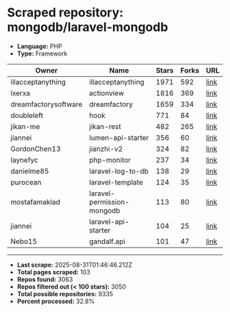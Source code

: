 # Scraped repository: mongodb/laravel-mongodb
* **Language:** PHP
* **Type:** Framework

| Owner | Name | Stars | Forks | URL |
|---|---|---|---|---|
| illacceptanything | illacceptanything | 1971 | 592 | [link](https://github.com/illacceptanything/illacceptanything) |
| lxerxa | actionview | 1816 | 369 | [link](https://github.com/lxerxa/actionview) |
| dreamfactorysoftware | dreamfactory | 1659 | 334 | [link](https://github.com/dreamfactorysoftware/dreamfactory) |
| doubleleft | hook | 771 | 84 | [link](https://github.com/doubleleft/hook) |
| jikan-me | jikan-rest | 482 | 265 | [link](https://github.com/jikan-me/jikan-rest) |
| jiannei | lumen-api-starter | 356 | 60 | [link](https://github.com/jiannei/lumen-api-starter) |
| GordonChen13 | jianzhi-v2 | 324 | 82 | [link](https://github.com/GordonChen13/jianzhi-v2) |
| laynefyc | php-monitor | 237 | 34 | [link](https://github.com/laynefyc/php-monitor) |
| danielme85 | laravel-log-to-db | 138 | 29 | [link](https://github.com/danielme85/laravel-log-to-db) |
| purocean | laravel-template | 124 | 35 | [link](https://github.com/purocean/laravel-template) |
| mostafamaklad | laravel-permission-mongodb | 113 | 80 | [link](https://github.com/mostafamaklad/laravel-permission-mongodb) |
| jiannei | laravel-api-starter | 104 | 25 | [link](https://github.com/jiannei/laravel-api-starter) |
| Nebo15 | gandalf.api | 101 | 47 | [link](https://github.com/Nebo15/gandalf.api) |

---
* **Last scrape:** 2025-08-31T01:46:46.212Z
* **Total pages scraped:** 103
* **Repos found:** 3063
* **Repos filtered out (< 100 stars):** 3050
* **Total possible repositories:** 9335
* **Percent processed:** 32.8%
